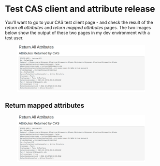 # Test CAS client and attribute release

You'll want to go to your CAS test client page - and check the result of the *return all attributes* and *return mapped attributes* pages.  The two images below show the output of these two pages in my dev environment with a test user.


<figure>
  <img src="/images/return-all-attributes-example.png" alt="Screenshot showing output of return all attributes test"/>
</figure>


## Return mapped attributes

<figure>
  <img src="/images/return-all-attributes-example.png" alt="Screenshot showing output of return mapped attributes test"/>
</figure>